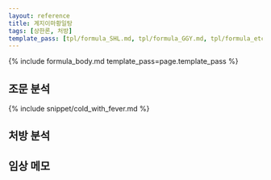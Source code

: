 ```yaml
---
layout: reference
title: 계지이마황일탕
tags: [상한론, 처방]
template_pass: [tpl/formula_SHL.md, tpl/formula_GGY.md, tpl/formula_etc.md]
---
```


{% include formula_body.md template_pass=page.template_pass %}

## 조문 분석

{% include snippet/cold_with_fever.md %}

## 처방 분석

## 임상 메모
